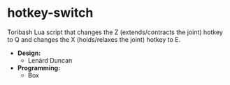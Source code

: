 # hotkey-switch
Toribash Lua script that changes the Z (extends/contracts the joint) hotkey to Q and changes the X (holds/relaxes the joint) hotkey to E.

* **Design:**
  * Lenárd Duncan
* **Programming:**
  * Box
